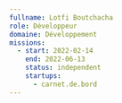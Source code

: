 ```yaml
---
fullname: Lotfi Boutchacha
role: Développeur
domaine: Développement
missions:
  - start: 2022-02-14
    end: 2022-06-13
    status: independent
    startups:
      - carnet.de.bord
---
```


